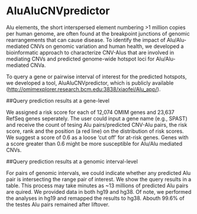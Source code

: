 # AluAluCNVpredictor
Alu elements, the short interspersed element numbering >1 million copies per human genome, are often found at the breakpoint junctions of genomic rearrangements that can cause disease. To identify the impact of Alu/Alu-mediated CNVs on genomic variation and human health, we developed a bioinformatic approach to characterize CNV-Alus that are involved in mediating CNVs and predicted genome-wide hotspot loci for Alu/Alu-mediated CNVa. 

To query a gene or pairwise interval of interest for the predicted hotspots, we developed a tool, AluAluCNVpredictor, which is publicly available (http://omimexplorer.research.bcm.edu:3838/xiaofei/Alu_app/).

##Query prediction results at a gene-level

We assigned a risk score for each of 12,074 OMIM genes and 23,637 RefSeq genes seperately. The user could input a gene name (e.g., SPAST) and receive the count of tesing Alu pairs/predicted CNV-Alu pairs, the risk score, rank and the position (a red line) on the distribution of risk scores. We suggest a score of 0.6 as a loose ‘cut off’ for at-risk genes. Genes with a score greater than 0.6 might be more susceptible for Alu/Alu mediated CNVs. 

##Query prediction results at a genomic interval-level 

For pairs of genomic intervals, we could indicate whether any predicted Alu pair is intersecting the range pair of interest. We show the query results in a table. This process may take minutes as ~13 millions of predicted Alu pairs are quired. We provided data in both hg19 and hg38. Of note, we performed the analyses in hg19 and remapped the results to hg38. Abouth 99.6% of the testes Alu pairs remained after liftover.
